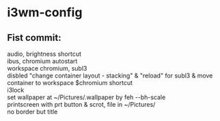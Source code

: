 # i3wm-config

## Fist commit:
audio, brightness shortcut  
ibus, chromium autostart  
workspace chromium, subl3  
disbled "change container layout - stacking" & "reload" for subl3 & move container to workspace $chromium shortcut  
i3lock  
set wallpaper at ~/Pictures/.wallpaper by feh --bh-scale  
printscreen with prt button & scrot, file in ~/Pictures/  
no border but title  
